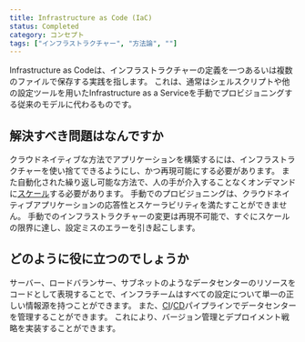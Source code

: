 ```yaml
---
title: Infrastructure as Code (IaC)
status: Completed
category: コンセプト
tags: ["インフラストラクチャー", "方法論", ""]
---
```


Infrastructure as Codeは、インフラストラクチャーの定義を一つあるいは複数のファイルで保存する実践を指します。
これは、通常はシェルスクリプトや他の設定ツールを用いたInfrastructure as a Serviceを手動でプロビジョニングする従来のモデルに代わるものです。

## 解決すべき問題はなんですか

クラウドネイティブな方法でアプリケーションを構築するには、インフラストラクチャーを使い捨てできるようにし、かつ再現可能にする必要があります。
また自動化された繰り返し可能な方法で、人の手が介入することなくオンデマンドに[スケール](/ja/scalability/)する必要があります。
手動でのプロビジョニングは、クラウドネイティブアプリケーションの応答性とスケーラビリティを満たすことができません。
手動でのインフラストラクチャーの変更は再現不可能で、すぐにスケールの限界に達し、設定ミスのエラーを引き起こします。

## どのように役に立つのでしょうか

サーバー、ロードバランサー、サブネットのようなデータセンターのリソースをコードとして表現することで、インフラチームはすべての設定について単一の正しい情報源を持つことができます。
また、[CI](/ja/continuous-integration/)/[CD](/ja/continuous-delivery/)パイプラインでデータセンターを管理することができます。
これにより、バージョン管理とデプロイメント戦略を実装することができます。

